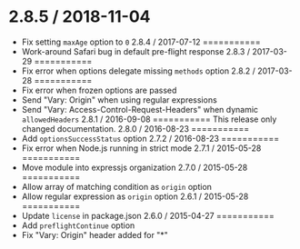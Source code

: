 2.8.5 / 2018-11-04
===========
  * Fix setting `maxAge` option to `0`
2.8.4 / 2017-07-12
===========
  * Work-around Safari bug in default pre-flight response
2.8.3 / 2017-03-29
===========
  * Fix error when options delegate missing `methods` option
2.8.2 / 2017-03-28
===========
  * Fix error when frozen options are passed
  * Send "Vary: Origin" when using regular expressions
  * Send "Vary: Access-Control-Request-Headers" when dynamic `allowedHeaders`
2.8.1 / 2016-09-08
===========
This release only changed documentation.
2.8.0 / 2016-08-23
===========
  * Add `optionsSuccessStatus` option
2.7.2 / 2016-08-23
===========
  * Fix error when Node.js running in strict mode
2.7.1 / 2015-05-28
===========
  * Move module into expressjs organization
2.7.0 / 2015-05-28
===========
  * Allow array of matching condition as `origin` option
  * Allow regular expression as `origin` option
2.6.1 / 2015-05-28
===========
  * Update `license` in package.json
2.6.0 / 2015-04-27
===========
  * Add `preflightContinue` option
  * Fix "Vary: Origin" header added for "*"
